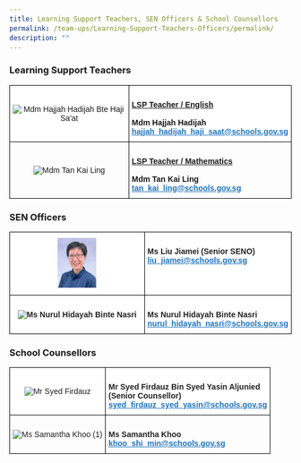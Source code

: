 ```yaml
---
title: Learning Support Teachers, SEN Officers & School Counsellors
permalink: /team-ups/Learning-Support-Teachers-Officers/permalink/
description: ""
---
```

### **Learning Support Teachers**


<style type="text/css">
.tg  {border-collapse:collapse;border-spacing:0;}
.tg td{border-color:black;border-style:solid;border-width:1px;font-family:Arial, sans-serif;font-size:14px;
  overflow:hidden;padding:10px 5px;word-break:normal;}
.tg th{border-color:black;border-style:solid;border-width:1px;font-family:Arial, sans-serif;font-size:14px;
  font-weight:normal;overflow:hidden;padding:10px 5px;word-break:normal;}
.tg .tg-f4yw{background-color:#FFF;text-align:center;vertical-align:middle}
.tg .tg-dgl5{background-color:#FFF;font-weight:bold;text-align:left;vertical-align:top}
.tg .tg-vgmr{background-color:#;text-align:center;vertical-align:middle}
.tg .tg-3qhc{background-color:#;font-weight:bold;text-align:left;vertical-align:top}
</style>
<table class="tg">
<thead>
  <tr>
    <th class="tg-f4yw"><img src="https://unitypri.moe.edu.sg/wp-content/uploads/2022/06/mdm-hajjah-hadijah-bte-haji-saat-750x1000.jpg" style="width:30%" alt="Mdm Hajjah Hadijah Bte Haji Sa'at"></th>
    <th class="tg-dgl5"><br><span style="font-weight:bold;text-decoration:underline">LSP Teacher / English</span><br><br><span style="font-weight:bold">Mdm Hajjah Hadijah</span><br><a href="mailto:hajjah_hadijah_haji_saat@schools.gov.sg" target="_blank" rel="noopener noreferrer"><span style="text-decoration:underline;color:#1E73BE;background-color:transparent">hajjah_hadijah_haji_saat@schools.gov.sg</span></a></th>
  </tr>
</thead>
<tbody>
  <tr>
    <td class="tg-vgmr"><img src="https://unitypri.moe.edu.sg/wp-content/uploads/2022/06/mdm-tan-kai-ling-750x1000.jpg" style="width:30%" alt="Mdm Tan Kai Ling"></td>
    <td class="tg-3qhc"><br><span style="font-weight:bold;text-decoration:underline">LSP Teacher / Mathematics</span><br><br><span style="font-weight:bold">Mdm Tan Kai Ling</span><br><a href="mailto:tan_kai_ling@schools.gov.sg" target="_blank" rel="noopener noreferrer"><span style="text-decoration:underline;color:#1E73BE;background-color:transparent">tan_kai_ling@schools.gov.sg</span></a></td>
  </tr>
</tbody>
</table>

### **SEN Officers**

<style type="text/css">
.tg  {border-collapse:collapse;border-spacing:0;}
.tg td{border-color:black;border-style:solid;border-width:1px;font-family:Arial, sans-serif;font-size:14px;
  overflow:hidden;padding:10px 5px;word-break:normal;}
.tg th{border-color:black;border-style:solid;border-width:1px;font-family:Arial, sans-serif;font-size:14px;
  font-weight:normal;overflow:hidden;padding:10px 5px;word-break:normal;}
.tg .tg-l2bf{background-color:#FFF;color:#222;font-weight:bold;text-align:left;vertical-align:top}
.tg .tg-ykyb{background-color:#FFF;color:#222;font-weight:bold;text-align:center;vertical-align:middle}
</style>
<table class="tg">
<thead>
	 <tr>
    <td class="tg-ykyb"><img src="/images/Our%20Team%20UPS/SEN%20Officer%20&%20Councillors/Jiamei%20SENO.png" style="width:30%"></td>
    <td class="tg-l2bf"><br><span style="font-weight:bold">Ms Liu Jiamei (Senior SENO)</span><br><a href="mailto:liu_jiamei@schools.gov.sg" target="_blank" rel="noopener noreferrer"><span style="text-decoration:underline;color:#1E73BE;background-color:transparent">liu_jiamei@schools.gov.sg</span></a></td>
  </tr>
  <tr>
    <td class="tg-ykyb"><img src="https://unitypri.moe.edu.sg/wp-content/uploads/2022/06/MS-NURUL-HIDAYAH-BINTE-NASRI-750x1000.jpg" style="width:30%" alt="Ms Nurul Hidayah Binte Nasri"></td>
    <td class="tg-l2bf"><br><span style="font-weight:bold">Ms Nurul Hidayah Binte Nasri </span><br><a href="mailto:nurul_hidayah_nasri@schools.gov.sg" target="_blank" rel="noopener noreferrer"><span style="text-decoration:underline;color:#1E73BE;background-color:transparent">nurul_hidayah_nasri@schools.gov.sg</span></a></td>
  </tr>
</thead>
</table>

### **School Counsellors**

<style type="text/css">
.tg  {border-collapse:collapse;border-spacing:0;}
.tg td{border-color:black;border-style:solid;border-width:1px;font-family:Arial, sans-serif;font-size:14px;
  overflow:hidden;padding:10px 5px;word-break:normal;}
.tg th{border-color:black;border-style:solid;border-width:1px;font-family:Arial, sans-serif;font-size:14px;
  font-weight:normal;overflow:hidden;padding:10px 5px;word-break:normal;}
.tg .tg-l2bf{background-color:#FFF;color:#222;font-weight:bold;text-align:left;vertical-align:top}
.tg .tg-a3j2{background-color:#FFF;color:#222;text-align:center;vertical-align:middle}
.tg .tg-gj5f{background-color:;color:#222;text-align:center;vertical-align:middle}
.tg .tg-rs0e{background-color:;color:#222;font-weight:bold;text-align:left;vertical-align:top}
</style>
<table class="tg">
<thead>
  <tr>
    <th class="tg-a3j2"><img src="https://unitypri.moe.edu.sg/wp-content/uploads/2022/06/mr-syed-firdauz-750x1000.jpg" style="width:30%" alt="Mr Syed Firdauz"></th>
    <th class="tg-l2bf"><br><span style="font-weight:bold">Mr Syed Firdauz Bin Syed Yasin Aljunied</span><br><span style="font-weight:bold">(Senior Counsellor)</span><br><a href="mailto:syed_firdauz_syed_yasin@schools.gov.sg" target="_blank" rel="noopener noreferrer"><span style="text-decoration:underline;color:#1E73BE;background-color:transparent">syed_firdauz_syed_yasin@schools.gov.sg</span></a></th>
  </tr>
</thead>
<tbody>
  <tr>
    <td class="tg-gj5f"><img src="https://unitypri.moe.edu.sg/wp-content/uploads/2022/06/ms-samantha-khoo-1-750x1000.jpg" style="width:30%" alt="Ms Samantha Khoo (1)"></td>
    <td class="tg-rs0e"><br><span style="font-weight:bold">Ms Samantha Khoo</span><br><a href="mailto:khoo_shi_min@schools.gov.sg" target="_blank" rel="noopener noreferrer"><span style="text-decoration:underline;color:#1E73BE;background-color:transparent">khoo_shi_min@schools.gov.sg</span></a></td>
  </tr>
</tbody>
</table>
